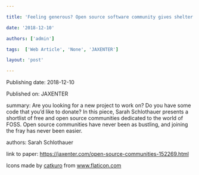 ---
title: 'Feeling generous? Open source software community gives shelter to code'
date: '2018-12-10'
authors: ['admin']
tags:  ['Web Article', 'None', 'JAXENTER']
layout: 'post'
---
Publishing date: 2018-12-10

Published on: JAXENTER

summary: Are you looking for a new project to work on? Do you have some code that you’d like to donate? In this piece, Sarah Schlothauer presents a shortlist of free and open source communities dedicated to the world of FOSS. Open source communities have never been as bustling, and joining the fray has never been easier.

authors: Sarah Schlothauer

link to paper: https://jaxenter.com/open-source-communities-152269.html

Icons made by <a href="https://www.flaticon.com/free-icon/bookshelves_3576884" title="catkuro">catkuro</a> from <a href="https://www.flaticon.com/" title="Flaticon"> www.flaticon.com</a>